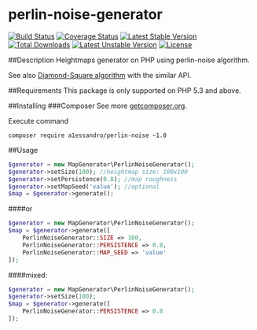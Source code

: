 # perlin-noise-generator

[![Build Status](https://travis-ci.org/A1essandro/perlin-noise-generator.svg)](https://travis-ci.org/A1essandro/perlin-noise-generator) [![Coverage Status](https://coveralls.io/repos/A1essandro/perlin-noise-generator/badge.svg?branch=master&service=github)](https://coveralls.io/github/A1essandro/perlin-noise-generator?branch=master) [![Latest Stable Version](https://poser.pugx.org/a1essandro/perlin-noise/v/stable)](https://packagist.org/packages/a1essandro/perlin-noise) [![Total Downloads](https://poser.pugx.org/a1essandro/perlin-noise/downloads)](https://packagist.org/packages/a1essandro/perlin-noise) [![Latest Unstable Version](https://poser.pugx.org/a1essandro/perlin-noise/v/unstable)](https://packagist.org/packages/a1essandro/perlin-noise) [![License](https://poser.pugx.org/a1essandro/perlin-noise/license)](https://packagist.org/packages/a1essandro/perlin-noise)

##Description
Heightmaps generator on PHP using perlin-noise algorithm.

See also [Diamond-Square algorithm](https://github.com/A1essandro/Diamond-And-Square) with the similar API.

##Requirements
This package is only supported on PHP 5.3 and above.

##Installing
###Composer
See more [getcomposer.org](http://getcomposer.org).

Execute command 
```
composer require a1essandro/perlin-noise ~1.0
```

##Usage

```php
$generator = new MapGenerator\PerlinNoiseGenerator();
$generator->setSize(100); //heightmap size: 100x100
$generator->setPersistence(0.8); //map roughness
$generator->setMapSeed('value'); //optional
$map = $generator->generate();
```

####or

```php
$generator = new MapGenerator\PerlinNoiseGenerator();
$map = $generator->generate([
    PerlinNoiseGenerator::SIZE => 100,
    PerlinNoiseGenerator::PERSISTENCE => 0.8,
    PerlinNoiseGenerator::MAP_SEED => 'value'
]);
```

####mixed:

```php
$generator = new MapGenerator\PerlinNoiseGenerator();
$generator->setSize(100);
$map = $generator->generate([
    PerlinNoiseGenerator::PERSISTENCE => 0.8
]);
```